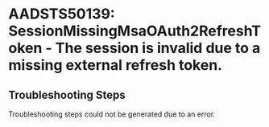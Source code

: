 # AADSTS50139: SessionMissingMsaOAuth2RefreshToken - The session is invalid due to a missing external refresh token.


## Troubleshooting Steps
Troubleshooting steps could not be generated due to an error.